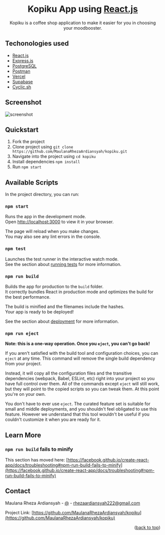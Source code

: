<h1 align="center">
  Kopiku App using <a href="https://reactjs.org/">React.js</a>
</h1>

<p align="center">
  Kopiku is a coffee shop application to make it easier for you in choosing your moodbooster.
</p>


## Techonologies used

- <a href="https://reactjs.org/">React.js</a>
- <a href="https://expressjs.com/">Express.js</a>
- <a href="https://www.postgresql.org/">PostgreSQL</a>
- <a href="https://www.postman.com/">Postman</a>
- <a href="https://vercel.com/">Vercel</a>
- <a href="https://supabase.com/">Supabase</a>
- <a href="http://www.cyclic.sh/">Cyclic.sh</a>

## Screenshot

![screenshot](https://kopiku.cyclic.app/uploads/images/kopiku-landing.png)

## Quickstart

1. Fork the project
2. Clone project using `git clone https://github.com/MaulanaRhezaArdiansyah/kopiku.git`
3. Navigate into the project using `cd kopiku`
4. Install dependencies `npm install`
5. Run `npm start`

## Available Scripts

In the project directory, you can run:

### `npm start`

Runs the app in the development mode.\
Open [http://localhost:3000](http://localhost:3000) to view it in your browser.

The page will reload when you make changes.\
You may also see any lint errors in the console.

### `npm test`

Launches the test runner in the interactive watch mode.\
See the section about [running tests](https://facebook.github.io/create-react-app/docs/running-tests) for more information.

### `npm run build`

Builds the app for production to the `build` folder.\
It correctly bundles React in production mode and optimizes the build for the best performance.

The build is minified and the filenames include the hashes.\
Your app is ready to be deployed!

See the section about [deployment](https://facebook.github.io/create-react-app/docs/deployment) for more information.

### `npm run eject`

**Note: this is a one-way operation. Once you `eject`, you can't go back!**

If you aren't satisfied with the build tool and configuration choices, you can `eject` at any time. This command will remove the single build dependency from your project.

Instead, it will copy all the configuration files and the transitive dependencies (webpack, Babel, ESLint, etc) right into your project so you have full control over them. All of the commands except `eject` will still work, but they will point to the copied scripts so you can tweak them. At this point you're on your own.

You don't have to ever use `eject`. The curated feature set is suitable for small and middle deployments, and you shouldn't feel obligated to use this feature. However we understand that this tool wouldn't be useful if you couldn't customize it when you are ready for it.

## Learn More

### `npm run build` fails to minify

This section has moved here: [https://facebook.github.io/create-react-app/docs/troubleshooting#npm-run-build-fails-to-minify](https://facebook.github.io/create-react-app/docs/troubleshooting#npm-run-build-fails-to-minify)

## Contact

Maulana Rheza Ardiansyah - [@](https://instagram.com/rhezaardiansyahhhh) - rhezaardiansyah222@gmail.com

Project Link: [https://github.com/MaulanaRhezaArdiansyah/kopiku](https://github.com/MaulanaRhezaArdiansyah/kopiku)

<p align="right">(<a href="#readme-top">back to top</a>)</p>
